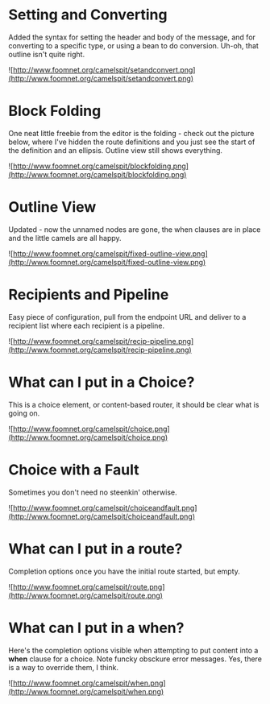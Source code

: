 # Setting and Converting #

Added the syntax for setting the header and body of the message, and for converting to a specific type, or using a bean to do conversion. Uh-oh, that outline isn't quite right.

![http://www.foomnet.org/camelspit/setandconvert.png](http://www.foomnet.org/camelspit/setandconvert.png)

# Block Folding #

One neat little freebie from the editor is the folding - check out the picture below, where I've hidden the route definitions and you just see the start of the definition and an ellipsis. Outline view still shows everything.

![http://www.foomnet.org/camelspit/blockfolding.png](http://www.foomnet.org/camelspit/blockfolding.png)

# Outline View #

Updated - now the unnamed nodes are gone, the when clauses are in place and the little camels are all happy.

![http://www.foomnet.org/camelspit/fixed-outline-view.png](http://www.foomnet.org/camelspit/fixed-outline-view.png)

# Recipients and Pipeline #

Easy piece of configuration, pull from the endpoint URL and deliver to a recipient list where each recipient is a pipeline.

![http://www.foomnet.org/camelspit/recip-pipeline.png](http://www.foomnet.org/camelspit/recip-pipeline.png)

# What can I put in a Choice? #

This is a choice element, or content-based router, it should be clear what is going on.

![http://www.foomnet.org/camelspit/choice.png](http://www.foomnet.org/camelspit/choice.png)

# Choice with a Fault #

Sometimes you don't need no steenkin' otherwise.

![http://www.foomnet.org/camelspit/choiceandfault.png](http://www.foomnet.org/camelspit/choiceandfault.png)

# What can I put in a route? #

Completion options once you have the initial route started, but empty.

![http://www.foomnet.org/camelspit/route.png](http://www.foomnet.org/camelspit/route.png)

# What can I put in a when? #

Here's the completion options visible when attempting to put content into a **when** clause for a choice. Note funcky obsckure error messages. Yes, there is a way to override them, I think.

![http://www.foomnet.org/camelspit/when.png](http://www.foomnet.org/camelspit/when.png)